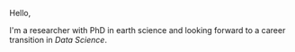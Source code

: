 Hello,

I'm a researcher with PhD in earth science and looking forward to a career transition in *Data Science*.
<!---
eneszengin/eneszengin is a ✨ special ✨ repository because its `README.md` (this file) appears on your GitHub profile.
You can click the Preview link to take a look at your changes.
--->
